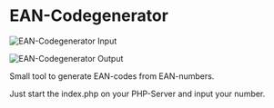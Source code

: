 # EAN-Codegenerator
![EAN-Codegenerator Input](http://i.imgur.com/xdCtsuM.png)

![EAN-Codegenerator Output](http://i.imgur.com/5Tu8aEH.png)

Small tool to generate EAN-codes from EAN-numbers.

Just start the index.php on your PHP-Server and input your number.

